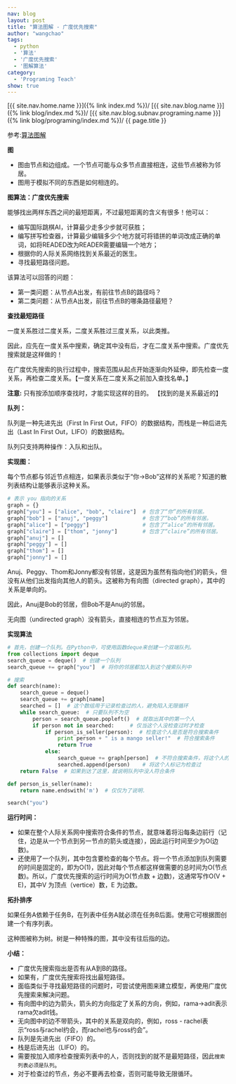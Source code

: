 ```yaml
---
nav: blog
layout: post
title: "算法图解 - 广度优先搜索"
author: "wangchao"
tags:
  - python
  - '算法'
  - '广度优先搜索'
  - '图解算法'
category:
  - 'Programing Teach'
show: true
---
```


[{{ site.nav.home.name }}]({% link index.md %})/
[{{ site.nav.blog.name }}]({% link blog/index.md %})/
[{{ site.nav.blog.subnav.programing.name }}]({% link blog/programing/index.md %})/
{{ page.title }}

参考:[算法图解](https://book.douban.com/subject/26979890/)

**图**

- 图由节点和边组成。一个节点可能与众多节点直接相连，这些节点被称为邻居。
- 图用于模拟不同的东西是如何相连的。


**图算法：广度优先搜索**

能够找出两样东西之间的最短距离，不过最短距离的含义有很多！他可以：

- 编写国际跳棋AI，计算最少走多少步就可获胜；
- 编写拼写检查器，计算最少编辑多少个地方就可将错拼的单词改成正确的单词，如将READED改为READER需要编辑一个地方；
- 根据你的人际关系网络找到关系最近的医生。
- 寻找最短路径问题。

该算法可以回答的问题：

- 第一类问题：从节点A出发，有前往节点B的路径吗？
- 第二类问题：从节点A出发，前往节点B的哪条路径最短？

**查找最短路径**

一度关系胜过二度关系，二度关系胜过三度关系，以此类推。

因此，应先在一度关系中搜索，确定其中没有后，才在二度关系中搜索。广度优先搜索就是这样做的！

在广度优先搜索的执行过程中，搜索范围从起点开始逐渐向外延伸，即先检查一度关系，再检查二度关系。【一度关系在二度关系之前加入查找名单。】

**注意:** 只有按添加顺序查找时，才能实现这样的目的。 【找到的是关系最近的】

**队列：**

队列是一种先进先出（First In First Out，FIFO）的数据结构，而栈是一种后进先出（Last In First Out，LIFO）的数据结构。

队列只支持两种操作：入队和出队。

**实现图：**

每个节点都与邻近节点相连，如果表示类似于“你→Bob”这样的关系呢？知道的散列表结构让能够表示这种关系。

```python
# 表示 you 指向的关系
graph = {}
graph["you"] = ["alice", "bob", "claire"]  # 包含了“你”的所有邻居。
graph["bob"] = ["anuj", "peggy"]           # 包含了“bob”的所有邻居。
graph["alice"] = ["peggy"]                 # 包含了“alice”的所有邻居。
graph["claire"] = ["thom", "jonny"]        # 包含了“claire”的所有邻居。
graph["anuj"] = []
graph["peggy"] = []
graph["thom"] = []
graph["jonny"] = []
```

Anuj、Peggy、Thom和Jonny都没有邻居，这是因为虽然有指向他们的箭头，但没有从他们出发指向其他人的箭头。这被称为有向图（directed graph），其中的关系是单向的。

因此，Anuj是Bob的邻居，但Bob不是Anuj的邻居。

无向图（undirected graph）没有箭头，直接相连的节点互为邻居。

**实现算法**

```python
# 首先，创建一个队列。在Python中，可使用函数deque来创建一个双端队列。
from collections import deque
search_queue = deque()  # 创建一个队列
search_queue += graph["you"]  # 将你的邻居都加入到这个搜索队列中

# 搜索
def search(name):
    search_queue = deque()
    search_queue += graph[name]
    searched = []  # 这个数组用于记录检查过的人，避免陷入无限循环
    while search_queue:  # 只要队列不为空
        person = search_queue.popleft()  # 就取出其中的第一个人
        if person not in searched:     # 仅当这个人没检查过时才检查
            if person_is_seller(person):  # 检查这个人是否是符合搜索条件
                print person + " is a mango seller!"  # 符合搜索条件
                return True
            else:
                search_queue += graph[person]  # 不符合搜索条件，将这个人的朋友都加入搜索队列
                searched.append(person)    # 将这个人标记为检查过
    return False  # 如果到达了这里，就说明队列中没人符合条件

def person_is_seller(name):
    return name.endswith('m')  # 仅仅为了说明.

search("you")
```

**运行时间：**

- 如果在整个人际关系网中搜索符合条件的节点，就意味着将沿每条边前行（记住，边是从一个节点到另一节点的箭头或连接），因此运行时间至少为O(边数)。
- 还使用了一个队列，其中包含要检查的每个节点。将一个节点添加到队列需要的时间是固定的，即为O(1)，因此对每个节点都这样做需要的总时间为O(节点数)。所以，广度优先搜索的运行时间为O(节点数 + 边数)，这通常写作O(V + E)，其中V 为顶点（vertice）数，E 为边数。

**拓扑排序**

如果任务A依赖于任务B，在列表中任务A就必须在任务B后面。使用它可根据图创建一个有序列表。

这种图被称为树。树是一种特殊的图，其中没有往后指的边。

**小结：**

- 广度优先搜索指出是否有从A到B的路径。
- 如果有，广度优先搜索将找出最短路径。
- 面临类似于寻找最短路径的问题时，可尝试使用图来建立模型，再使用广度优先搜索来解决问题。
- 有向图中的边为箭头，箭头的方向指定了关系的方向，例如，rama→adit表示rama欠adit钱。
- 无向图中的边不带箭头，其中的关系是双向的，例如，ross - rachel表示“ross与rachel约会，而rachel也与ross约会”。
- 队列是先进先出（FIFO）的。
- 栈是后进先出（LIFO）的。
- 需要按加入顺序检查搜索列表中的人，否则找到的就不是最短路径，因此`搜索列表必须是队列`。
- 对于检查过的节点，务必不要再去检查，否则可能导致无限循环。

